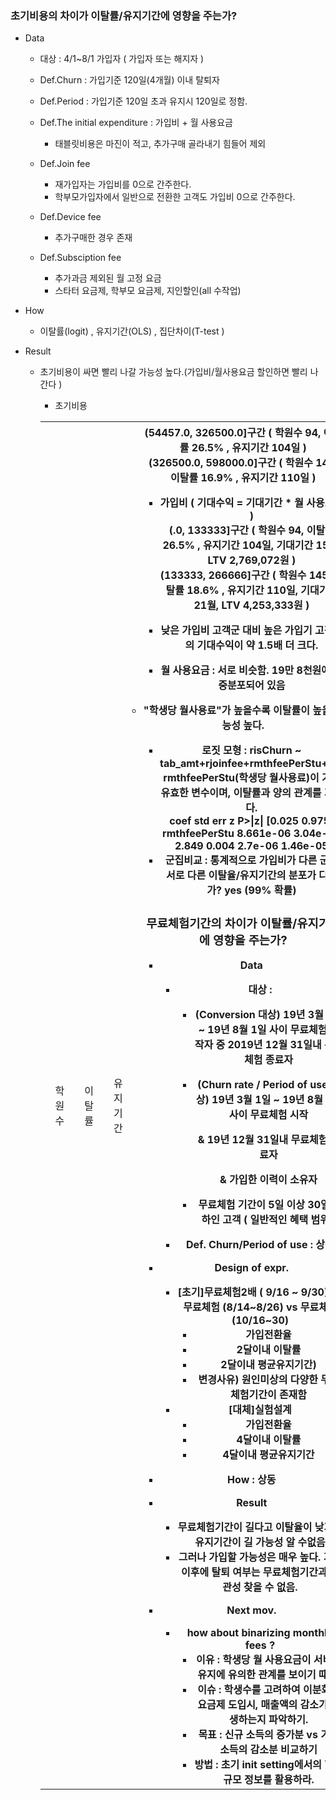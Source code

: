 ### 초기비용의 차이가 이탈률/유지기간에 영향을 주는가?

- Data
    
    - 대상 : 4/1~8/1 가입자 ( 가입자 또는 해지자 )
    
    - Def.Churn : 가입기준 120일(4개월) 이내 탈퇴자 
    
    - Def.Period : 가입기준 120일 초과 유지시 120일로 정함.
    
    - Def.The initial expenditure  : 가입비 + 월 사용요금     
        - 태블릿비용은 마진이 적고, 추가구매 골라내기 힘들어 제외
    
    - Def.Join fee      
        - 재가입자는 가입비를 0으로 간주한다.
        - 학부모가입자에서 일반으로 전환한 고객도 가입비 0으로 간주한다.  
    - Def.Device fee   
        - 추가구매한 경우 존재    
    - Def.Subsciption fee
        - 추가과금 제외된 월 고정 요금
        - 스타터 요금제, 학부모 요금제, 지인할인(all 수작업)    
        
    
- How

    - 이탈률(logit) , 유지기간(OLS) , 집단차이(T-test )

- Result
    
    - 초기비용이 싸면 빨리 나갈 가능성 높다.(가입비/월사용요금 할인하면 빨리 나간다 )
    
        - 초기비용  <br>
        <table><th><td>학원수<td/><td>이탈률<td/><td>유지기간<td/><th/>
        (54457.0,  326500.0]구간 ( 학원수 94,  이탈률 26.5% , 유지기간 104일 ) <br>
        (326500.0, 598000.0]구간 ( 학원수 145, 이탈률 16.9% , 유지기간 110일 )  <br>

        - 가입비 ( 기대수익 = 기대기간 * 월 사용요금 ) <br>
        (.0,     133333]구간  ( 학원수 94,  이탈률 26.5% , 유지기간 104일, 기대기간 15월, LTV 2,769,072원 ) <br>
        (133333, 266666]구간  ( 학원수 145, 이탈률 18.6% , 유지기간 110일, 기대기간 21월, LTV 4,253,333원 )  <br>
        * 낮은 가입비 고객군 대비 높은 가입기 고객군의 기대수익이 약 1.5배 더 크다. <br>
        
        - 월 사용요금 : 서로 비슷함. 19만 8천원에 집중분포되어 있음
        
    
    - "학생당 월사용료"가 높을수록 이탈률이 높을 가능성 높다.
        - 로짓 모형 : risChurn ~ tab_amt+rjoinfee+rmthfeePerStu+rev <br/>
        rmthfeePerStu(학생당 월사용료)이 가장 유효한 변수이며, 이턀률과 양의 관계를 가진다. <br>
                        coef	    std err	      z	    P>|z|	[0.025	0.975]  <br>
        rmthfeePerStu	8.661e-06	3.04e-06	2.849	0.004	2.7e-06	1.46e-05 <br>
        - 군집비교 : 통계적으로 가입비가 다른 군이 서로 다른 이탈율/유지기간의 분포가 다른가? yes (99% 확률)



### 무료체험기간의 차이가 이탈률/유지기간에 영향을 주는가?

- Data

  - 대상 : 

    - (Conversion 대상)
      19년 3월 1일 ~ 19년 8월 1일 사이 무료체험 시작자 중 2019년 12월 31일내 무료체험 종료자

    - (Churn rate / Period of use 대상)
      19년 3월 1일 ~ 19년 8월 1일 사이 무료체험 시작 

      & 19년 12월 31일내 무료체험 종료자

      & 가입한 이력이 소유자

    - 무료체험 기간이 5일 이상 30일이하인 고객 ( 일반적인 혜택 범위 )

  - Def. Churn/Period of use : 상동

    

- Design of expr.

  - [초기]무료체험2배 ( 9/16 ~ 9/30) vs 무료체험 (8/14~8/26) vs 무료체험(10/16~30) 
    - 가입전환율
    - 2달이내 이탈률 
    - 2달이내 평균유지기간)
    - 변경사유) 원인미상의 다양한 무료체험기간이 존재함
  - [대체]실험설계
    - 가입전환율
    - 4달이내 이탈률
    - 4달이내 평균유지기간

- How : 상동
- Result 
  - 무료체험기간이 길다고 이탈율이 낮거나 유지기간이 길 가능성 알 수없음
  - 그러나 가입할 가능성은 매우 높다. 가입 이후에 탈퇴 여부는 무료체험기간과 연관성 찾을 수 없음.

- Next mov.
    - how about binarizing monthly fees ?
        - 이유 : 학생당 월 사용요금이 서비스 유지에 유의한 관계를 보이기 때문.
        - 이슈 : 학생수를 고려하여 이분화된 요금제 도입시, 매출액의 감소가 발생하는지 파악하기.
        - 목표 : 신규 소득의 증가분 vs 기존 소득의 감소분 비교하기
        - 방법 : 초기 init setting에서의 학원규모 정보를 활용하라.
    
    
